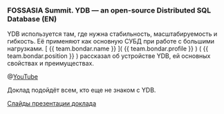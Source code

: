 ### FOSSASIA Summit. YDB — an open-source Distributed SQL Database (EN)
YDB используется там, где нужна стабильность, масштабируемость и гибкость. Её применяют как основную СУБД при работе с большими нагрузками. [ {{ team.bondar.name }} ]( {{ team.bondar.profile }} ) ( {{ team.bondar.position }} ) рассказал об устройстве YDB, ей основных свойствах и преимуществах.

@[YouTube](https://www.youtube.com/watch?v=A0O7yr9_1Tg)

Доклад подойдёт всем, кто еще не знаком с YDB.

[Слайды презентации доклада](https://github.com/ydb-platform/ydb-presentations/blob/main/2023/en/fossasia_summit/presentation.pdf)
